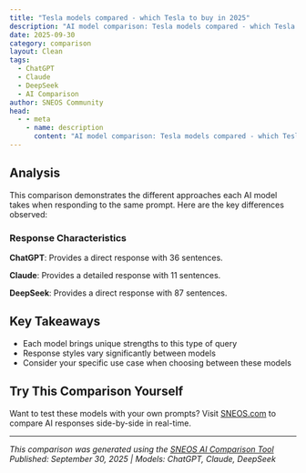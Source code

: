 ```yaml
---
title: "Tesla models compared - which Tesla to buy in 2025"
description: "AI model comparison: Tesla models compared - which Tesla to buy in 2025..."
date: 2025-09-30
category: comparison
layout: Clean
tags:
  - ChatGPT
  - Claude
  - DeepSeek
  - AI Comparison
author: SNEOS Community
head:
  - - meta
    - name: description
      content: "AI model comparison: Tesla models compared - which Tesla to buy in 2025..."
---
```


<ChatComparison
  title="Tesla models compared - which Tesla to buy in 2025"
  prompt="Tesla models compared - which Tesla to buy in 2025"
  :responses='{"ChatGPT": "As of 2025, Tesla offers several models catering to different needs, preferences, and budgets. Here\u0027s a detailed comparison to help you decide which Tesla to buy in 2025:\n\n### Tesla Model Overview (2025)\n\n| Model | Starting Price (approx.) | Range (EPA est.) | 0-60 mph | Seating | Key Features | Best For |\n|-----------------|-------------------------|------------------|----------|---------|-------------------------------------|--------------------------------|\n| **Model 3** | $40,000 | 272 - 358 miles | 3.1 - 5.8 sec | 5 | Compact sedan, affordable, tech-loaded | Budget-conscious, daily commuter |\n| **Model Y** | $50,000 | 303 - 330 miles | 3.5 - 4.8 sec | 5-7 | Compact SUV, spacious cargo, optional third row | Families, those needing more space |\n| **Model S** | $90,000 | 405 - 412 miles | 1.99 - 3.1 sec | 5 | Luxury sedan, longest range, top performance | Luxury buyers, performance enthusiasts |\n| **Model X** | $100,000 | 348 - 351 miles | 2.5 - 3.8 sec | 6-7 | Large SUV, falcon wing doors, high tech | Large families, luxury SUV buyers |\n\n---\n\n### Detailed Considerations:\n\n**1. Tesla Model 3**\n- **Why choose?** Most affordable Tesla, excellent range for the price, great tech (Autopilot, Full Self-Driving available), fast charging on Supercharger network.\n- **Ideal for:** Everyday driving, first-time EV buyers, those looking for a sporty but practical sedan.\n- **Trim options:** Rear-Wheel Drive Standard Range, Long Range AWD, Performance.\n\n**2. Tesla Model Y**\n- **Why choose?** SUV versatility with sedan-like efficiency, lots of cargo space, optional 3rd-row seating (for kids mostly).\n- **Ideal for:** Families needing more room but still wanting excellent EV performance, outdoor enthusiasts.\n- **Trim options:** Long Range AWD, Performance.\n\n**3. Tesla Model S**\n- **Why choose?** Top tier range and acceleration, luxurious interior, advanced tech like yoke steering wheel, larger touchscreen.\n- **Ideal for:** Buyers who want the best Tesla experience, long-distance drivers, tech and performance enthusiasts.\n\n**4. Tesla Model X**\n- **Why choose?** Space for up to 7 adults, unique falcon-wing rear doors, loaded with tech and safety features.\n- **Ideal for:** Large families or those needing more cargo/passenger space with luxury and performance.\n\n---\n\n### Other Factors to Consider\n\n- **Charging infrastructure:** Tesla\u2019s Supercharger network is extensive; any model will be convenient for long trips.\n- **Full Self-Driving (FSD):** Optional on all models for ~$15,000 adds advanced autonomous features but is still under development.\n- **Incentives:** Check local/state EV incentives and Tesla promotions for potential savings.\n- **Resale value:** Tesla holds value well due to software updates and demand.\n- **Software updates:** All models receive over-the-air updates improving features and performance.\n\n---\n\n### Which Tesla Should You Buy in 2025?\n\n| Priority | Recommended Model |\n|-------------------------------|-------------------------|\n| Budget-friendly, efficient sedan | **Model 3** |\n| Family-oriented, versatile SUV | **Model Y** |\n| Best range and luxury sedan | **Model S** |\n| Largest capacity, luxury SUV | **Model X** |\n\n---\n\nIf you provide your specific needs, budget, and usage patterns, I can help tailor the recommendation further!", "Claude": "# Tesla Model Comparison Guide 2025\n\n## Current Tesla Lineup\n\n### **Model 3** - *Entry-Level Sedan*\n**Starting around $38,990**\n- **Range**: 272-358 miles\n- **0-60 mph**: 4.2-3.1 seconds\n- **Best for**: First-time Tesla buyers, daily commuting, budget-conscious buyers\n- **Pros**: Most affordable, excellent efficiency, regular updates\n- **Cons**: Smaller interior, minimalist design may not appeal to everyone\n\n### **Model Y** - *Compact SUV* \uD83C\uDFC6 **Most Popular**\n**Starting around $47,740**\n- **Range**: 260-330 miles \n- **0-60 mph**: 4.8-3.5 seconds\n- **Best for**: Families, versatility, cargo space needs\n- **Pros**: Higher seating position, more cargo space, 7-seat option\n- **Cons**: Higher price than Model 3, slightly less efficient\n\n### **Model S** - *Luxury Sedan*\n**Starting around $74,990**\n- **Range**: 405\u002B miles\n- **0-60 mph**: 3.1-1.99 seconds (Plaid)\n- **Best for**: Luxury seekers, performance enthusiasts, long-distance travel\n- **Pros**: Premium interior, longest range, incredible performance\n- **Cons**: Expensive, yoke steering wheel (controversial)\n\n### **Model X** - *Luxury SUV*\n**Starting around $79,990**\n- **Range**: 348\u002B miles\n- **0-60 mph**: 3.8-2.5 seconds\n- **Best for**: Large families, towing, luxury SUV experience\n- **Pros**: Falcon wing doors, 7 seats, towing capacity\n- **Cons**: Most expensive, complex doors can have issues\n\n### **Cybertruck** - *Electric Pickup*\n**Starting around $60,990** *(deliveries ramping up)*\n- **Range**: 250-340\u002B miles (estimated)\n- **Best for**: Truck needs, unique design lovers, early adopters\n- **Status**: Limited production, long wait times\n\n## 2025 Buying Recommendations\n\n### **Best Overall Value**: Model Y\n- Perfect balance of price, practicality, and features\n- Most versatile for different lifestyles\n\n### **Best Budget Option**: Model 3\n- Lowest entry price\n- Still gets all core Tesla features\n\n### **Best for Luxury**: Model S\n- Premium experience\n- Longest range available\n\n### **Best for Families**: Model Y or Model X\n- Y for budget-conscious families\n- X for luxury and larger families\n\n## Key Considerations for 2025\n\n\u2705 **Federal tax credit**: Up to $7,500 available for eligible buyers \n\u2705 **Supercharger network**: Extensive and reliable \n\u2705 **Software updates**: Regular feature additions \n\u26A0\uFE0F **FSD pricing**: Full Self-Driving capability is expensive add-on \n\u26A0\uFE0F **Service**: Limited service centers in some areas\n\n## Bottom Line\n**For most buyers in 2025**: Choose the **Model Y** for the best combination of space, features, and value. Consider **Model 3** if budget is tight, or **Model S** if you want luxury and maximum range.\n\nWould you like me to dive deeper into any specific model or use case?", "DeepSeek": "Of course! Choosing a Tesla in 2025 is an exciting decision, with a refreshed and mature lineup. The \u0022best\u0022 model depends entirely on your budget, primary needs (range, space, performance), and how you value new technology.\n\nHere\u2019s a detailed comparison of the Tesla lineup for 2025 to help you decide.\n\n---\n\n### **Quick Summary: Which Tesla for Whom?**\n\n* **Best for Most People / Overall Value:** **Model Y**\n* **Best Sedan / Daily Driver \u0026 Efficiency:** **Model 3** (Especially the new Highland refresh)\n* **Best Luxury \u0026 Comfort:** **Model S**\n* **Most Versatile / Best for Families \u0026 Road Trips:** **Model X**\n* **The Future / For the Tech Enthusiast:** **Cybertruck**\n\n---\n\n### **Detailed Model-by-Model Comparison for 2025**\n\n#### **1. Tesla Model 3 (Compact Sedan)**\nThe refreshed \u0022Highland\u0022 Model 3 is the entry point into the Tesla ecosystem, offering a perfect blend of range, technology, and value.\n\n* **Starting Price (Est.):** ~$39,000 - $45,000\n* **Key Strengths:**\n * **Excellent Efficiency:** Lowest cost per mile to operate.\n * **Ride Comfort \u0026 Quietness:** The Highland update significantly improved suspension, sound insulation, and interior materials.\n * **Modern Interior:** Ventilated front seats, a larger, brighter touchscreen, and an ambient light bar.\n * **Agile Driving:** Fun, sporty, and easy to drive and park.\n* **Considerations:**\n * Less cargo space than a Model Y (trunk vs. hatchback).\n * Lower ride height may not be suitable for those who prefer an SUV.\n* **Trim Levels:**\n * **RWD:** Best value, great for daily commuting.\n * **Long Range:** The sweet spot with AWD, more power, and the best range.\n * **Performance:** Blistering acceleration for a sports sedan experience.\n* **Buy If:** You want an efficient, tech-forward daily driver, primarily carry 1-4 people, and value a lower price point.\n\n#### **2. Tesla Model Y (Compact SUV)**\nThe world\u0027s best-selling car in many categories. It\u0027s essentially a taller, more practical Model 3.\n\n* **Starting Price (Est.):** ~$45,000 - $52,000 (Potential for updated \u0022Juniper\u0022 model in late 2025)\n* **Key Strengths:**\n * **Unbeatable Practicality:** Hatchback design offers massive cargo space (with a frunk and sub-trunk).\n * **High Seating Position:** Preferred by many for visibility and ease of entry/exit.\n * **Family Friendly:** Optional third row (cramped, for kids only).\n * **Strong Resale Value \u0026 Popularity.**\n* **Considerations:**\n * Slightly less efficient and lower range than an equivalent Model 3.\n * The current design is a few years old (though a major refresh is rumored).\n* **Trim Levels:** Similar to Model 3 (RWD, Long Range, Performance).\n* **Buy If:** You need more cargo space, have a family, or simply prefer the driving position and utility of an SUV. This is the safest, most logical choice for the majority.\n\n#### **3. Tesla Model S (Full-Size Luxury Sedan)**\nThe flagship sedan, designed for long-distance comfort, luxury, and extreme performance.\n\n* **Starting Price (Est.):** ~$75,000 - $90,000\n* **Key Strengths:**\n * **Phenomenal Range:** Often boasts the highest EPA range of any Tesla.\n * **Insane Performance:** The Plaid model is one of the fastest production cars in the world.\n * **Luxury Features:** Higher-quality interior materials, a 22-speaker audio system, and a 17\u0022 rotating screen for gaming and media.\n * **Yoke Steering Wheel:** Optional and controversial, but futuristic.\n* **Considerations:**\n * High price tag.\n * A very large car, which can be less agile in the city.\n* **Buy If:** You prioritize long-distance comfort, want the ultimate in performance (Plaid), and have a budget for a luxury vehicle.\n\n#### **4. Tesla Model X (Full-Size Luxury SUV)**\nThe most distinctive and feature-rich Tesla, known for its dramatic Falcon Wing doors.\n\n* **Starting Price (Est.):** ~$80,000 - $100,000\n* **Key Strengths:**\n * **Falcon Wing Doors:** Incredibly practical for loading children in tight parking spaces and a major head-turner.\n * **Spacious \u0026 Seating Options:** Standard third row, can comfortably seat 6 or 7 adults.\n * **Excellent Visibility:** Massive panoramic windshield.\n * **Shares Luxury \u0026 Performance** with the Model S, including a Plaid option.\n* **Considerations:**\n * The most expensive Tesla (besides special editions).\n * The most complex design (more potential points of failure).\n* **Buy If:** You have a large family, need maximum passenger space, and want the ultimate in \u0022wow\u0022 factor and luxury utility.\n\n#### **5. Tesla Cybertruck (All-Electric Pickup)**\nThe radical, stainless-steel pickup that redefines the segment. Availability may still be limited in 2025.\n\n* **Starting Price (Est.):** ~$80,000 - $100,000\u002B (for initial variants)\n* **Key Strengths:**\n * **Revolutionary Design \u0026 Durability:** Stainless steel exoskeleton is highly damage-resistant.\n * **Extreme Utility:** Adaptive Air Suspension, a massive lockable vault (bed), and incredible towing/payload capacity.\n * **Performance:** Tri-Motor \u0022Cyberbeast\u0022 version offers supercar-rivaling acceleration.\n * **Powershare:** Can power your home or tools on the go.\n* **Considerations:**\n * Polarizing design is not for everyone.\n * Very large and wide, making it difficult to park in some areas.\n * Early-adopter tax; new technology and manufacturing process.\n* **Buy If:** You need a pickup\u0027s utility, are a tech enthusiast, and want a vehicle that is unlike anything else on the road.\n\n---\n\n### **Key Decision Factors for 2025**\n\n1. **Budget:**\n * **Under $50k:** Model 3 or Model Y RWD/Long Range.\n * **$70k - $100k\u002B:** Model S, Model X, or Cybertruck.\n\n2. **Primary Use:**\n * **Daily Commute \u0026 Efficiency:** Model 3.\n * **Family Hauler \u0026 Road Trips:** Model Y or Model X.\n * **Long-Distance Luxury Travel:** Model S.\n * **Work \u0026 Adventure Utility:** Cybertruck.\n\n3. **Technology:**\n * All Teslas receive regular over-the-air software updates.\n * The **Model S/X** have the most advanced interior tech (gaming computer, rotating screen).\n * The **Cybertruck** has unique features like steer-by-wire and Powershare.\n * The refreshed **Model 3** has the newest interior design language for the \u0022mainstream\u0022 models.\n\n4. **Charging \u0026 Range:**\n * All Teslas have access to the vast and reliable **Supercharger network**.\n * For maximum range anxiety-free travel, the **Model S Long Range** is the king.\n * For most people, the **Model Y/3 Long Range** variants offer more than enough range (~300\u002B miles).\n\n### **Final Recommendation**\n\n* For **90% of buyers** in 2025, the **Tesla Model Y Long Range** remains the perfect balance of price, space, range, and performance. It simply does everything very well.\n* If you don\u0027t need the SUV space, the **refreshed Model 3** is an absolutely brilliant and more efficient alternative.\n* Only step up to the **Model S/X** if your budget allows and you specifically want their unique blend of luxury, space, and extreme performance.\n\n**Pro Tip:** Place a **refundable $250 order fee** on the model you\u0027re leaning towards to lock in the price and get in the queue. You can always change your mind or test drive before finalizing your order."}' 
  published-date="22:46"
/>

## Analysis

This comparison demonstrates the different approaches each AI model takes when responding to the same prompt. Here are the key differences observed:

### Response Characteristics

**ChatGPT**: Provides a direct response with 36 sentences. 

**Claude**: Provides a detailed response with 11 sentences. 

**DeepSeek**: Provides a direct response with 87 sentences. 

## Key Takeaways

- Each model brings unique strengths to this type of query
- Response styles vary significantly between models
- Consider your specific use case when choosing between these models

## Try This Comparison Yourself

Want to test these models with your own prompts? Visit [SNEOS.com](https://sneos.com) to compare AI responses side-by-side in real-time.

---

*This comparison was generated using the [SNEOS AI Comparison Tool](https://sneos.com)*
*Published: September 30, 2025 | Models: ChatGPT, Claude, DeepSeek*
